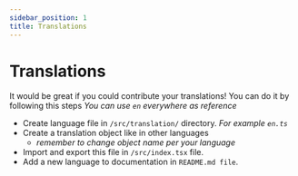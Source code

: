 ```yaml
---
sidebar_position: 1
title: Translations
---
```


# Translations

It would be great if you could contribute your translations! You can do it by following this steps
_You can use `en` everywhere as reference_

- Create language file in `/src/translation/` directory. _For example `en.ts`_
- Create a translation object like in other languages
  - _remember to change object name per your language_
- Import and export this file in `/src/index.tsx` file.
- Add a new language to documentation in `README.md file`.
